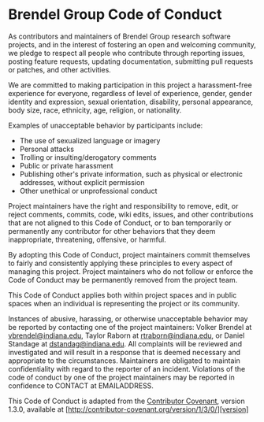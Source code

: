 # Brendel Group Code of Conduct

As contributors and maintainers of Brendel Group research software projects, and
in the interest of fostering an open and welcoming community, we pledge to
respect all people who contribute through reporting issues, posting feature
requests, updating documentation, submitting pull requests or patches, and other
activities.

We are committed to making participation in this project a harassment-free
experience for everyone, regardless of level of experience, gender, gender
identity and expression, sexual orientation, disability, personal appearance,
body size, race, ethnicity, age, religion, or nationality.

Examples of unacceptable behavior by participants include:

- The use of sexualized language or imagery
- Personal attacks
- Trolling or insulting/derogatory comments
- Public or private harassment
- Publishing other's private information, such as physical or electronic
  addresses, without explicit permission
- Other unethical or unprofessional conduct

Project maintainers have the right and responsibility to remove, edit, or
reject comments, commits, code, wiki edits, issues, and other contributions
that are not aligned to this Code of Conduct, or to ban temporarily or
permanently any contributor for other behaviors that they deem inappropriate,
threatening, offensive, or harmful.

By adopting this Code of Conduct, project maintainers commit themselves to
fairly and consistently applying these principles to every aspect of managing
this project. Project maintainers who do not follow or enforce the Code of
Conduct may be permanently removed from the project team.

This Code of Conduct applies both within project spaces and in public spaces
when an individual is representing the project or its community.

Instances of abusive, harassing, or otherwise unacceptable behavior may be
reported by contacting one of the project maintainers: Volker Brendel at
<vbrendel@indiana.edu>, Taylor Raborn at <rtraborn@indiana.edu>, or Daniel
Standage at <dstandag@indiana.edu>. All complaints will be reviewed and
investigated and will result in a response that is deemed necessary and
appropriate to the circumstances. Maintainers are obligated to maintain
confidentiality with regard to the reporter of an incident. Violations of the
code of conduct by one of the project maintainers may be reported in confidence
to CONTACT at EMAILADDRESS.


This Code of Conduct is adapted from the [Contributor Covenant][homepage],
version 1.3.0, available at
[http://contributor-covenant.org/version/1/3/0/][version]

[homepage]: http://contributor-covenant.org
[version]: http://contributor-covenant.org/version/1/3/0/
